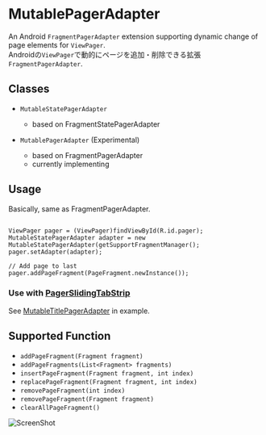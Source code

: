 # MutablePagerAdapter
An Android `FragmentPagerAdapter` extension supporting dynamic change of page elements for `ViewPager`.<br>
Androidの`ViewPager`で動的にページを追加・削除できる拡張`FragmentPagerAdapter`.

## Classes

- `MutableStatePagerAdapter`
    - based on FragmentStatePagerAdapter

- `MutablePagerAdapter` (Experimental)
    - based on FragmentPagerAdapter
    - currently implementing
    

## Usage

Basically, same as FragmentPagerAdapter.

```Android

ViewPager pager = (ViewPager)findViewById(R.id.pager);
MutableStatePagerAdapter adapter = new MutableStatePagerAdapter(getSupportFragmentManager(); 
pager.setAdapter(adapter);

// Add page to last
pager.addPageFragment(PageFragment.newInstance());

```

### Use with [PagerSlidingTabStrip](https://github.com/astuetz/PagerSlidingTabStrip)

See [MutableTitlePagerAdapter](blob/master/example/src/main/java/com/labo/kaji/mutablepageradapter/example/MutableTitlePagerAdapter.java) in example.

## Supported Function

- `addPageFragment(Fragment fragment)`
- `addPageFragments(List<Fragment> fragments)`
- `insertPageFragment(Fragment fragment, int index)`
- `replacePageFragment(Fragment fragment, int index)`
- `removePageFragment(int index)`
- `removePageFragment(Fragment fragment)`
- `clearAllPageFragment()`

![ScreenShot](https://raw.github.com/wiki/kakajika/mutablepageradapter/screenshot.png)
